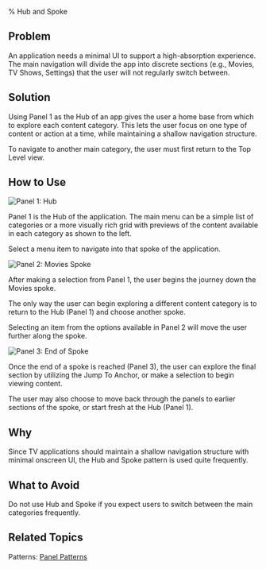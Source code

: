 ﻿% Hub and Spoke

## Problem

An application needs a minimal UI to support a high-absorption experience.  The
main navigation will divide the app into discrete sections (e.g., Movies, TV
Shows, Settings) that the user will not regularly switch between.

## Solution

Using Panel 1 as the Hub of an app gives the user a home base from which to
explore each content category.  This lets the user focus on one type of content
or action at a time, while maintaining a shallow navigation structure.

To navigate to another main category, the user must first return to the Top
Level view.

## How to Use

![_Panel 1: Hub_](../../../../assets/dg-navigation-hub-and-spoke-1.jpg)

Panel 1 is the Hub of the application.  The main menu can be a simple list of
categories or a more visually rich grid with previews of the content available
in each category as shown to the left.

Select a menu item to navigate into that spoke of the application.

![_Panel 2: Movies Spoke_](../../../../assets/dg-navigation-hub-and-spoke-2.jpg)

After making a selection from Panel 1, the user begins the journey down the
Movies spoke.

The only way the user can begin exploring a different content category is to
return to the Hub (Panel 1) and choose another spoke.

Selecting an item from the options available in Panel 2 will move the user
further along the spoke.

![_Panel 3: End of Spoke_](../../../../assets/dg-navigation-hub-and-spoke-3.jpg)

Once the end of a spoke is reached (Panel 3), the user can explore the final
section by utilizing the Jump To Anchor, or make a selection to begin viewing
content.

The user may also choose to move back through the panels to earlier sections of
the spoke, or start fresh at the Hub (Panel 1).

## Why

Since TV applications should maintain a shallow navigation structure with
minimal onscreen UI, the Hub and Spoke pattern is used quite frequently.

## What to Avoid

Do not use Hub and Spoke if you expect users to switch between the main
categories frequently.

## Related Topics

Patterns: [Panel Patterns](../app-structure/panel-patterns.html)
